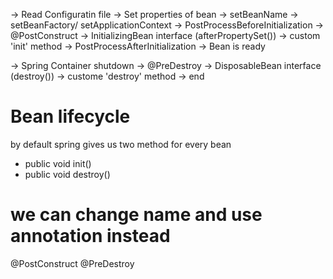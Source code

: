 
-> Read Configuratin file
-> Set properties of bean
-> setBeanName
-> setBeanFactory/ setApplicationContext
-> PostProcessBeforeInitialization
-> @PostConstruct
-> InitializingBean interface (afterPropertySet())
-> custom 'init' method
-> PostProcessAfterInitialization
-> Bean is ready

-> Spring Container shutdown
-> @PreDestroy
-> DisposableBean interface (destroy())
-> custome 'destroy' method
-> end




# Bean lifecycle
by default spring gives us two method for every bean

- public void init()
- public void destroy()


# we can change name and use annotation instead
@PostConstruct
@PreDestroy
